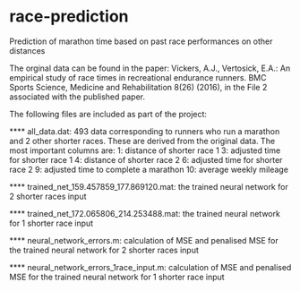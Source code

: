# race-prediction
Prediction of marathon time based on past race performances on other distances

The orginal data can be found in the paper: Vickers, A.J., Vertosick, E.A.: An empirical study of race times in
 recreational endurance runners. BMC Sports Science, Medicine and Rehabilitation  8(26) (2016), in the File 2 associated with the published paper.


The following files are included as part of the project:

**** all_data.dat: 493 data corresponding to runners who run a marathon and 2 other shorter races. These are derived from the original data. The most important columns are:
1: distance of shorter race 1
3: adjusted time for shorter race 1
4: distance of shorter race 2
6: adjusted time for shorter race 2
9: adjusted time to complete a marathon 
10: average weekly mileage

**** trained_net_159.457859_177.869120.mat: the trained neural network for 2 shorter races input

**** trained_net_172.065806_214.253488.mat: the trained neural network for 1 shorter race input

**** neural_network_errors.m: calculation of MSE and penalised MSE for the trained neural network for 2 shorter races input

**** neural_network_errors_1race_input.m: calculation of MSE and penalised MSE for the trained neural network for 1 shorter race input

